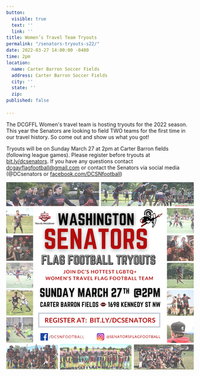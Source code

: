 ```yaml
---
button:
  visible: true
  text: ''
  link: ''
title: Women’s Travel Team Tryouts
permalink: "/senators-tryouts-s22/"
date: 2022-03-27 14:00:00 -0400
time: 2pm
location:
  name: Carter Barron Soccer Fields
  address: Carter Barron Soccer Fields
  city: ''
  state: ''
  zip: 
published: false

---
```

The DCGFFL Women's travel team is hosting tryouts for the 2022 season. This year the Senators are looking to field TWO teams for the first time in our travel history. So come out and show us what you got!

Tryouts will be on Sunday March 27 at 2pm at Carter Barron fields (following league games). Please register before tryouts at [bit.ly/dcsenators](http://bit.ly/dcsenators). If you have any questions contact dcgayflagfootball@gmail.com or contact the Senators via social media (@DCsenators or [facebook.com/DCSNfootball](http://facebook.com/DCSNfootball))

![](/img/c49de66d-09bd-462b-9d45-ee2593d52e05.png)